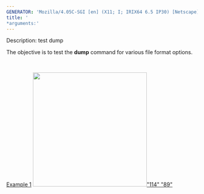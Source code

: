```yaml
---
GENERATOR: 'Mozilla/4.05C-SGI [en] (X11; I; IRIX64 6.5 IP30) [Netscape]'
title: '
*arguments:'
---
```


 Description: test dump

   The objective is to test the **dump** command for various file
   format options.

    

   [Example 1](description_dump.md)
   [<img height="300" width="300" src="https://lanl.github.io/docs/assets/images/output_tn.gif">"114"
   "89"](description_dump.md)
